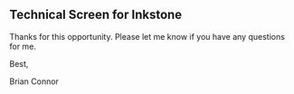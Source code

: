 ## Technical Screen for Inkstone

Thanks for this opportunity.  Please let me know if you have any questions for me.

Best,

Brian Connor
